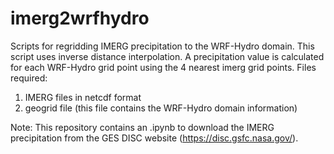 # imerg2wrfhydro

Scripts for regridding IMERG precipitation to the WRF-Hydro domain.
This script uses inverse distance interpolation. A precipitation value is calculated for each WRF-Hydro grid point using the 4 nearest imerg grid points.
Files required:
1) IMERG files in netcdf format
2) geogrid file (this file contains the WRF-Hydro domain information)

Note: This repository contains an .ipynb to download the IMERG precipitation from the GES DISC website (https://disc.gsfc.nasa.gov/).
